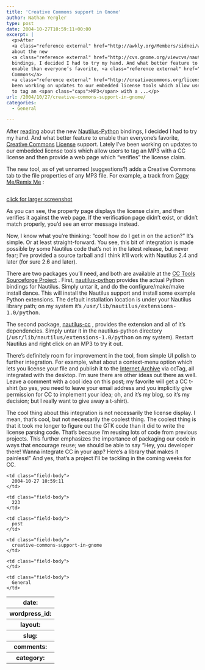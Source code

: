 ```yaml
---
title: 'Creative Commons support in Gnome'
author: Nathan Yergler
type: post
date: 2004-10-27T10:59:11+00:00
excerpt: |
  <p>After
  <a class="reference external" href="http://awkly.org/Members/sidnei/weblog_storage/blog_75895">reading</a>
  about the new
  <a class="reference external" href="http://cvs.gnome.org/viewcvs/nautilus-python/">Nautilus-Python</a>
  bindings, I decided I had to try my hand. And what better feature to
  enable than everyone’s favorite, <a class="reference external" href="http://creativecommons.org">Creative
  Commons</a>
  <a class="reference external" href="http://creativecommons.org/license">License</a> support. Lately I’ve
  been working on updates to our embedded license tools which allow users
  to tag an <span class="caps">MP3</span> with a ...</p>
url: /2004/10/27/creative-commons-support-in-gnome/
categories:
  - General

---
```

After [reading][1]  about the new [Nautilus-Python][2]  bindings, I decided I had to try my hand. And what better feature to enable than everyone’s favorite, [Creative Commons][3]  [License][4]  support. Lately I’ve been working on updates to our embedded license tools which allow users to tag an <span class="caps">MP3</span> with a <span class="caps">CC</span> license and then provide a web page which “verifies” the license claim.

The new tool, as of yet unnamed (suggestions?) adds a Creative Commons tab to the file properties of any <span class="caps">MP3</span> file. For example, a track from [Copy Me/Remix Me][5]  :

<div class="figure">
  <img alt="" src="http://yergler.net/blog/images/nautilus_ss_thumb.png" />

  <p class="caption">
    <a class="reference external" href="http://yergler.net/blog/images/nautilus_ss.png">click for larger screenshot</a>
  </p>
</div>

As you can see, the property page displays the license claim, and then verifies it against the web page. If the verification page didn’t exist, or didn’t match properly, you’d see an error message instead.

Now, I know what you’re thinking: “cool! how do I get in on the action?” It’s simple. Or at least straight-forward. You see, this bit of integration is made possible by some Nautilus code that’s not in the latest release, but never fear; I’ve provided a source tarball and I think it’ll work with Nautilus 2.4 and later (for sure 2.6 and later).

There are two packages you’ll need, and both are available at the [<span class="caps">CC</span> Tools Sourceforge Project][6] . First, [nautilus-python][2]  provides the actual Python bindings for Nautilus. Simply untar it, and do the configure/make/make install dance. This will install the Nautilus support and install some example Python extensions. The default installation location is under your Nautilus library path; on my system it’s <tt class="docutils literal"><span class="pre">/usr/lib/nautilus/extensions-1.0/python</span></tt>.

The second package, [nautilus-cc][7]  , provides the extension and all of it’s dependencies. Simply untar it in the nautilus-python directory (<tt class="docutils literal"><span class="pre">/usr/lib/nautilus/extensions-1.0/python</span></tt> on my system). Restart Nautilus and right click on an <span class="caps">MP3</span> to try it out.

There’s definitely room for improvement in the tool, from simple <span class="caps">UI</span> polish to further integration. For example, what about a context-menu option which lets you license your file and publish it to the [Internet Archive][8]  via ccTag, all integrated with the desktop. I’m sure there are other ideas out there as well. Leave a comment with a cool idea on this post; my favorite will get a <span class="caps">CC</span> t-shirt (so yes, you need to leave your email address and you implicitly give permission for <span class="caps">CC</span> to implement your idea; oh, and it’s my blog, so it’s my decision; but I really want to give away a t-shirt).

The cool thing about this integration is not necessarily the license display. I mean, that’s cool, but not necessarily the coolest thing. The coolest thing is that it took me longer to figure out the <span class="caps">GTK</span> code than it did to write the license parsing code. That’s because I’m reusing lots of code from previous projects. This further emphasizes the importance of packaging our code in ways that encourage reuse; we should be able to say “Hey, you developer there! Wanna integrate <span class="caps">CC</span> in your app? Here’s a library that makes it painless!” And yes, that’s a project I’ll be tackling in the coming weeks for <span class="caps">CC</span>.

<table class="docutils field-list" frame="void" rules="none">
  <col class="field-name" /> <col class="field-body" /> <tr class="field">
    <th class="field-name">
      date:
    </th>

    <td class="field-body">
      2004-10-27 10:59:11
    </td>
  </tr>

  <tr class="field">
    <th class="field-name">
      wordpress_id:
    </th>

    <td class="field-body">
      223
    </td>
  </tr>

  <tr class="field">
    <th class="field-name">
      layout:
    </th>

    <td class="field-body">
      post
    </td>
  </tr>

  <tr class="field">
    <th class="field-name">
      slug:
    </th>

    <td class="field-body">
      creative-commons-support-in-gnome
    </td>
  </tr>

  <tr class="field">
    <th class="field-name">
      comments:
    </th>

    <td class="field-body">
    </td>
  </tr>

  <tr class="field">
    <th class="field-name">
      category:
    </th>

    <td class="field-body">
      General
    </td>
  </tr>
</table>

 [1]: http://awkly.org/Members/sidnei/weblog_storage/blog_75895
 [2]: http://cvs.gnome.org/viewcvs/nautilus-python/
 [3]: http://creativecommons.org
 [4]: http://creativecommons.org/license
 [5]: http://creativecommons.org/extras/copyremix
 [6]: http://sourceforge.net/projects/cctools
 [7]: http://sourceforge.net/project/showfiles.php?group_id=80503&package_id=133941
 [8]: http://archive.org